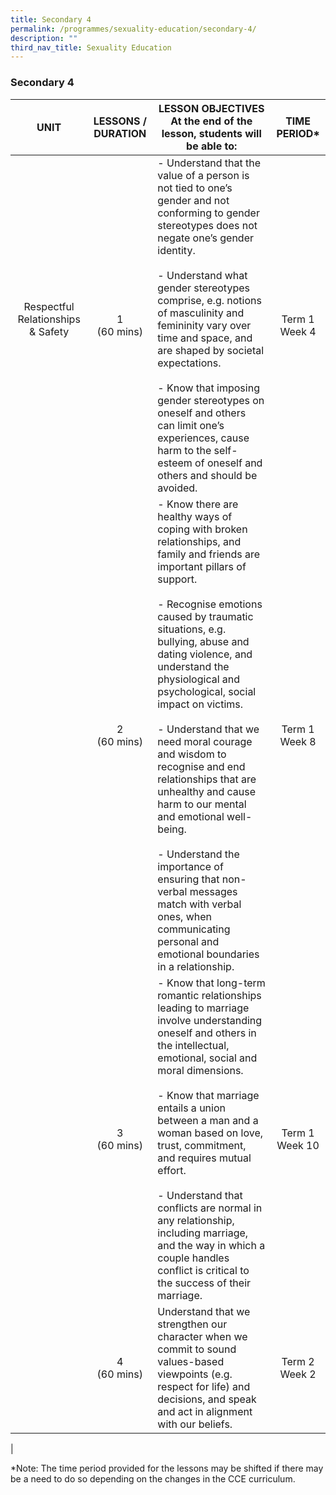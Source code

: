 ```yaml
---
title: Secondary 4
permalink: /programmes/sexuality-education/secondary-4/
description: ""
third_nav_title: Sexuality Education
---
```

### **Secondary 4**

| UNIT | LESSONS / DURATION | LESSON OBJECTIVES<br>At the end of the lesson, students will be able to: | TIME PERIOD* |
|:---:|:---:|---|:---:|
| Respectful Relationships &amp; Safety<br> <br>  | 1<br>(60 mins) | - Understand that the value of a person is not tied to one’s gender and not conforming to gender stereotypes does not negate one’s gender identity. <br><br>- Understand what gender stereotypes comprise, e.g. notions of masculinity and femininity vary over time and space, and are shaped by societal expectations. <br><br>- Know that imposing gender stereotypes on oneself and others can limit one’s experiences, cause harm to the self-esteem of oneself and others and should be avoided.  | Term 1 Week 4 |
|  | 2<br>(60 mins) | - Know there are healthy ways of coping with broken relationships, and family and friends are important pillars of support. <br><br>- Recognise emotions caused by traumatic situations, e.g. bullying, abuse and dating violence, and understand the physiological and psychological, social impact on victims. <br><br>- Understand that we need moral courage and wisdom to recognise and end relationships that are unhealthy and cause harm to our mental and emotional well-being. <br><br>- Understand the importance of ensuring that non-verbal messages match with verbal ones, when communicating personal and emotional boundaries in a relationship.  | Term 1 Week 8 |
|  | 3<br>(60 mins) | - Know that long-term romantic relationships leading to marriage involve understanding oneself and others in the intellectual, emotional, social and moral dimensions. <br><br>- Know that marriage entails a union between a man and a woman based on love, trust, commitment, and requires mutual effort. <br><br>- Understand that conflicts are normal in any relationship, including marriage, and the way in which a couple handles conflict is critical to the success of their marriage.  | Term 1 Week 10 |
|  | 4<br>(60 mins) |  Understand that we strengthen our character when we commit to sound values-based viewpoints (e.g. respect for life) and decisions, and speak and act in alignment with our beliefs. | Term 2 Week 2 |
|

\*Note: The time period provided for the lessons may be shifted if there may be a need to do so depending on the changes in the CCE curriculum.